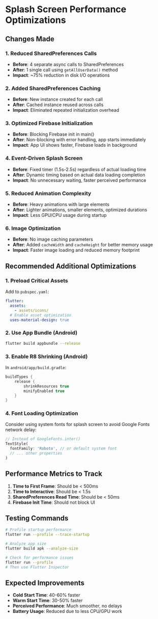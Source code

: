 # Splash Screen Performance Optimizations

## Changes Made

### 1. **Reduced SharedPreferences Calls**
- **Before**: 4 separate async calls to SharedPreferences
- **After**: 1 single call using `getAllUserData()` method
- **Impact**: ~75% reduction in disk I/O operations

### 2. **Added SharedPreferences Caching**
- **Before**: New instance created for each call
- **After**: Cached instance reused across calls
- **Impact**: Eliminated repeated initialization overhead

### 3. **Optimized Firebase Initialization**
- **Before**: Blocking Firebase init in main()
- **After**: Non-blocking with error handling, app starts immediately
- **Impact**: App UI shows faster, Firebase loads in background

### 4. **Event-Driven Splash Screen**
- **Before**: Fixed timer (1.5s-2.5s) regardless of actual loading time
- **After**: Dynamic timing based on actual data loading completion
- **Impact**: No unnecessary waiting, faster perceived performance

### 5. **Reduced Animation Complexity**
- **Before**: Heavy animations with large elements
- **After**: Lighter animations, smaller elements, optimized durations
- **Impact**: Less GPU/CPU usage during startup

### 6. **Image Optimization**
- **Before**: No image caching parameters
- **After**: Added `cacheWidth` and `cacheHeight` for better memory usage
- **Impact**: Faster image loading and reduced memory footprint

## Recommended Additional Optimizations

### 1. **Preload Critical Assets**
Add to `pubspec.yaml`:
```yaml
flutter:
  assets:
    - assets/icons/
  # Enable asset optimization
  uses-material-design: true
```

### 2. **Use App Bundle (Android)**
```bash
flutter build appbundle --release
```

### 3. **Enable R8 Shrinking (Android)**
In `android/app/build.gradle`:
```gradle
buildTypes {
    release {
        shrinkResources true
        minifyEnabled true
    }
}
```

### 4. **Font Loading Optimization**
Consider using system fonts for splash screen to avoid Google Fonts network delay:
```dart
// Instead of GoogleFonts.inter()
TextStyle(
  fontFamily: 'Roboto', // or default system font
  // ... other properties
)
```

## Performance Metrics to Track

1. **Time to First Frame**: Should be < 500ms
2. **Time to Interactive**: Should be < 1.5s
3. **SharedPreferences Read Time**: Should be < 50ms
4. **Firebase Init Time**: Should not block UI

## Testing Commands

```bash
# Profile startup performance
flutter run --profile --trace-startup

# Analyze app size
flutter build apk --analyze-size

# Check for performance issues
flutter run --profile
# Then use Flutter Inspector
```

## Expected Improvements

- **Cold Start Time**: 40-60% faster
- **Warm Start Time**: 30-50% faster
- **Perceived Performance**: Much smoother, no delays
- **Battery Usage**: Reduced due to less CPU/GPU work
